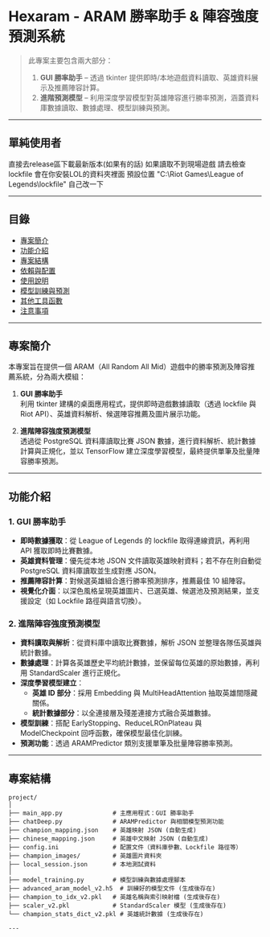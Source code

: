 # Hexaram - ARAM 勝率助手 & 陣容強度預測系統

> 此專案主要包含兩大部分：  
> 1. **GUI 勝率助手** – 透過 tkinter 提供即時/本地遊戲資料讀取、英雄資料展示及推薦陣容計算。  
> 2. **進階預測模型** – 利用深度學習模型對英雄陣容進行勝率預測，涵蓋資料庫數據讀取、數據處理、模型訓練與預測。

---

## 單純使用者

直接去release區下載最新版本(如果有的話)
如果讀取不到現場遊戲 請去檢查lockfile 會在你安裝LOL的資料夾裡面 預設位置 "C:\Riot Games\League of Legends\lockfile" 自己改一下

---

## 目錄
- [專案簡介](#專案簡介)
- [功能介紹](#功能介紹)
- [專案結構](#專案結構)
- [依賴與配置](#依賴與配置)
- [使用說明](#使用說明)
- [模型訓練與預測](#模型訓練與預測)
- [其他工具函數](#其他工具函數)
- [注意事項](#注意事項)

---

## 專案簡介

本專案旨在提供一個 ARAM（All Random All Mid）遊戲中的勝率預測及陣容推薦系統，分為兩大模組：

1. **GUI 勝率助手**  
   利用 tkinter 建構的桌面應用程式，提供即時遊戲數據讀取（透過 lockfile 與 Riot API）、英雄資料解析、候選陣容推薦及圖片展示功能。

2. **進階陣容強度預測模型**  
   透過從 PostgreSQL 資料庫讀取比賽 JSON 數據，進行資料解析、統計數據計算與正規化，並以 TensorFlow 建立深度學習模型，最終提供單筆及批量陣容勝率預測。

---

## 功能介紹

### 1. GUI 勝率助手
- **即時數據獲取**：從 League of Legends 的 lockfile 取得連線資訊，再利用 API 獲取即時比賽數據。
- **英雄資料管理**：優先從本地 JSON 文件讀取英雄映射資料；若不存在則自動從 PostgreSQL 資料庫讀取並生成對應 JSON。
- **推薦陣容計算**：對候選英雄組合進行勝率預測排序，推薦最佳 10 組陣容。
- **視覺化介面**：以深色風格呈現英雄圖片、已選英雄、候選池及預測結果，並支援設定（如 Lockfile 路徑與語言切換）。

### 2. 進階陣容強度預測模型
- **資料讀取與解析**：從資料庫中讀取比賽數據，解析 JSON 並整理各隊伍英雄與統計數據。
- **數據處理**：計算各英雄歷史平均統計數據，並保留每位英雄的原始數據，再利用 StandardScaler 進行正規化。
- **深度學習模型建立**：  
  - **英雄 ID 部分**：採用 Embedding 與 MultiHeadAttention 抽取英雄間隱藏關係。  
  - **統計數據部分**：以全連接層及殘差連接方式融合英雄數據。
- **模型訓練**：搭配 EarlyStopping、ReduceLROnPlateau 與 ModelCheckpoint 回呼函數，確保模型最佳化訓練。
- **預測功能**：透過 ARAMPredictor 類別支援單筆及批量陣容勝率預測。

---

## 專案結構

```plaintext
project/
│
├── main_app.py              # 主應用程式：GUI 勝率助手
├── chatDeep.py              # ARAMPredictor 與相關模型預測功能
├── champion_mapping.json    # 英雄映射 JSON (自動生成)
├── chinese_mapping.json     # 英雄中文映射 JSON (自動生成)
├── config.ini               # 配置文件（資料庫參數、Lockfile 路徑等）
├── champion_images/         # 英雄圖片資料夾
├── local_session.json       # 本地測試資料
│
├── model_training.py        # 模型訓練與數據處理腳本
├── advanced_aram_model_v2.h5  # 訓練好的模型文件 (生成後存在)
├── champion_to_idx_v2.pkl   # 英雄名稱與索引映射檔 (生成後存在)
├── scaler_v2.pkl            # StandardScaler 模型 (生成後存在)
└── champion_stats_dict_v2.pkl # 英雄統計數據 (生成後存在)

---


